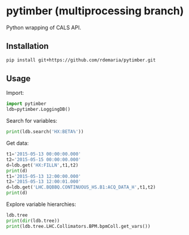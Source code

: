 # pytimber (multiprocessing branch)

Python wrapping of CALS API.

## Installation

```sh
pip install git+https://github.com/rdemaria/pytimber.git
```

## Usage

Import:

```python
import pytimber
ldb=pytimber.LoggingDB()
```

Search for variables:

```python
print(ldb.search('HX:BETA%'))
```

Get data:

```python
t1='2015-05-13 00:00:00.000'
t2='2015-05-15 00:00:00.000'
d=ldb.get('HX:FILLN',t1,t2)
print(d)
t1='2015-05-13 12:00:00.000'
t2='2015-05-13 12:00:01.000'
d=ldb.get('LHC.BQBBQ.CONTINUOUS_HS.B1:ACQ_DATA_H',t1,t2)
print(d)
```

Explore variable hierarchies:

```python
ldb.tree
print(dir(ldb.tree))
print(ldb.tree.LHC.Collimators.BPM.bpmColl.get_vars())
```


